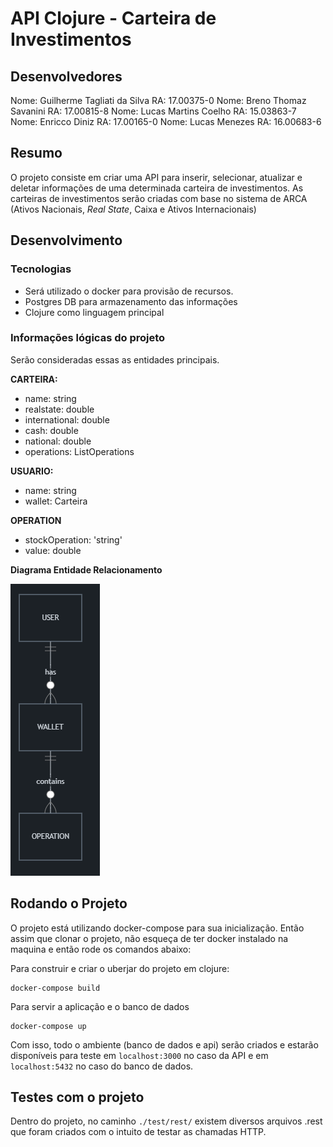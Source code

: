# API Clojure - Carteira de Investimentos

## Desenvolvedores
Nome: Guilherme Tagliati da Silva       RA: 17.00375-0
Nome: Breno Thomaz Savanini             RA: 17.00815-8
Nome: Lucas Martins Coelho 	            RA: 15.03863-7
Nome: Enricco Diniz 		            RA: 17.00165-0
Nome: Lucas Menezes                     RA: 16.00683-6

## Resumo
O projeto consiste em criar uma API para inserir, selecionar, atualizar e deletar informações de uma determinada carteira de investimentos. As carteiras de investimentos serão criadas com base no sistema de ARCA (Ativos Nacionais, *Real State*,  Caixa e Ativos Internacionais)


## Desenvolvimento
### Tecnologias

- Será utilizado o docker para provisão de recursos. 
- Postgres DB para armazenamento das informações
- Clojure como linguagem principal

### Informações lógicas do projeto
Serão consideradas essas as entidades principais.

**CARTEIRA:**
- name: string
- realstate: double
- international: double
- cash: double
- national: double
- operations: ListOperations

**USUARIO:**
- name: string
- wallet: Carteira

**OPERATION**
- stockOperation: 'string'
- value: double

**Diagrama Entidade Relacionamento**

![DER](https://raw.githubusercontent.com/GuilhermeTagliati/clojure-wallet-application/main/resources/images/clojure.png)

## Rodando o Projeto

O projeto está utilizando docker-compose para sua inicialização. Então assim que clonar o projeto, não esqueça de ter docker instalado na maquina e então rode os comandos abaixo:

Para construir e criar o uberjar do projeto em clojure:

```shell
docker-compose build
```

Para servir a aplicação e o banco de dados

```shell
docker-compose up
```

Com isso, todo o ambiente (banco de dados e api) serão criados e estarão disponíveis para teste em `localhost:3000` no caso da API e em `localhost:5432` no caso do banco de dados.

## Testes com o projeto

Dentro do projeto, no caminho `./test/rest/` existem diversos arquivos .rest que foram criados com o intuito de testar as chamadas HTTP. 
